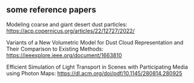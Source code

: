 ## some reference papers
Modeling coarse and giant desert dust particles: https://acp.copernicus.org/articles/22/12727/2022/


Variants of a New Volumetric Model for Dust Cloud Representation and Their Comparison to Existing Methods: https://ieeexplore.ieee.org/document/1663810

Efficient Simulation of Light Transport
in Scenes with Participating Media
using Photon Maps: https://dl.acm.org/doi/pdf/10.1145/280814.280925
